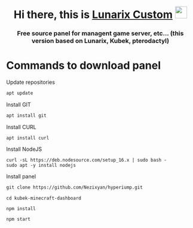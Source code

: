 <h1 align="center">Hi there, this is <a href="https://lunarix.ru/" target="_blank">Lunarix Custom</a> 
<img src="https://github.com/blackcater/blackcater/raw/main/images/Hi.gif" height="32"/></h1>
<h3 align="center">Free source panel for managent game server, etc... (this version based on Lunarix, Kubek, pterodactyl)</h3>

# Commands to download panel

Update repositories
```html
apt update
```

Install GIT
```html
apt install git
```
Install CURL
```
apt install curl
```

Install NodeJS
```
curl -sL https://deb.nodesource.com/setup_16.x | sudo bash -
sudo apt -y install nodejs
```
Install panel
```html
git clone https://github.com/Nezixyan/hyperiump.git
```

```
cd kubek-minecraft-dashboard
```

```
npm install
```

```
npm start
```
